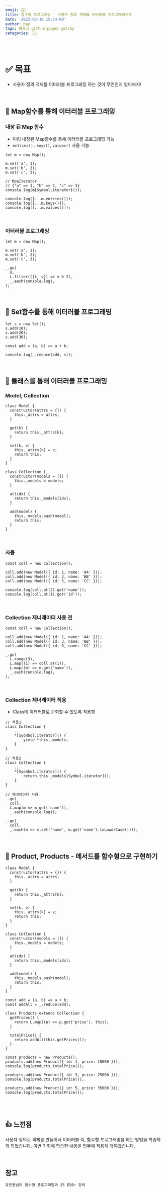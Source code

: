 ```yaml
---
emoji: 👨‍💻
title: 함수형 프로그래밍 - 사용자 정의 객체를 이터러블 프로그래밍으로
date: '2022-03-19 15:54:00'
author: Kay
tags: 블로그 github-pages gatsby
categories: JS
---
```


<br>

# ✅ 목표

- 사용자 정의 객체를 이터러블 프로그래밍 하는 것이 무언인지 알아보자!

<br>

## 👋 Map함수를 통해 이터러블 프로그래밍

### 내장 된 Map 함수

- 미리 내장된 Map함수를 통해 이터러블 프로그래밍 가능
- `entries(),` `keys()`, `values()` 사용 가능

```tsx
let m = new Map();

m.set('a', 1);
m.set('b', 2);
m.set('c', 3);

// MpaIterator
// {"a" => 1, "b" => 2, "c" => 3}
console.log(m[Symbol.iterator]());

console.log([...m.entries()]);
console.log([...m.keys()]);
console.log([...m.values()]);
```

<br>

### 이터러블 프로그래밍

```tsx
let m = new Map();

m.set('a', 1);
m.set('b', 2);
m.set('c', 3);

_.go(
  m,
  L.filter(([k, v]) => v % 2),
  _.each(console.log),
);
```

<br>

## 👋 Set함수를 통해 이터러블 프로그래밍

```tsx
let s = new Set();
s.add(10);
s.add(20);
s.add(30);

const add = (a, b) => a + b;

console.log(_.reduce(add, s));
```

<br>

## 👋 클래스를 통해 이터러블 프로그래밍

### Model, Collection

```tsx
class Model {
  constructor(attrs = {}) {
    this._attrs = attrs;
  }

  get(k) {
    return this._attrs[k];
  }

  set(k, v) {
    this._attrs[k] = v;
    return this;
  }
}

class Collection {
  constructor(models = []) {
    this._models = models;
  }

  at(idx) {
    return this._models[idx];
  }

  add(model) {
    this._models.push(model);
    return this;
  }
}
```

<br>

### 사용

```tsx
const coll = new Collection();

coll.add(new Model({ id: 1, name: 'AA' }));
coll.add(new Model({ id: 3, name: 'BB' }));
coll.add(new Model({ id: 5, name: 'CC' }));

console.log(coll.at(2).get('name'));
console.log(coll.at(1).get('id'));
```

<br>

### Collection 제너레이터 사용 전

```tsx
const coll = new Collection();

coll.add(new Model({ id: 1, name: 'AA' }));
coll.add(new Model({ id: 3, name: 'BB' }));
coll.add(new Model({ id: 5, name: 'CC' }));

_.go(
  L.range(3),
  L.map((i) => coll.at(i)),
  L.map((m) => m.get('name')),
  _.each(console.log),
);
```

<br>

### Collection 제너레이터 적용

- Class에 이터러블로 순회할 수 있도록 적용함

```tsx
// 적용1
class Collection {
	...
	*[Syombol.iterator]() {
		yield *this._models;
	}
}

// 적용2
class Collection {
	...
	*[Syombol.iterator]() {
		return this._models[Symbol.iterator]();
	}
}

// 제네레이터 사용
_.go(
  coll,
  L.map(m => m.get('name')),
  _.each(console.log));

_.go(
  coll,
  _.each(m => m.set('name', m.get('name').toLowerCase())));
```

<br>

## 👋 Product, Products - 메서드를 함수형으로 구현하기

```tsx
class Model {
  constructor(attrs = {}) {
    this._attrs = attrs;
  }

  get(k) {
    return this._attrs[k];
  }

  set(k, v) {
    this._attrs[k] = v;
    return this;
  }
}

class Collection {
  constructor(models = []) {
    this._models = models;
  }

  at(idx) {
    return this._models[idx];
  }

  add(model) {
    this._models.push(model);
    return this;
  }
}

const add = (a, b) => a + b;
const addAll = _.reduce(add);

class Products extends Collection {
  getPrices() {
    return L.map((p) => p.get('price'), this);
  }

  totalPrice() {
    return addAll(this.getPrices());
  }
}

const products = new Products();
products.add(new Product({ id: 1, price: 10000 }));
console.log(products.totalPrice());

products.add(new Product({ id: 3, price: 25000 }));
console.log(products.totalPrice());

products.add(new Product({ id: 5, price: 35000 }));
console.log(products.totalPrice());
```

<br>
<br>

## 👍 느낀점

사용자 정의로 객체를 만들어서 이터러블 즉, 함수형 프로그래밍을 하는 방법을 학습하게 되었습니다.
이번 기회에 학습한 내용을 업무에 적용해 봐야겠습니다.

<br>

## 참고

```js
유인동님의 함수형 프로그래밍과 JS ES6+ 강의

```

```toc

```
